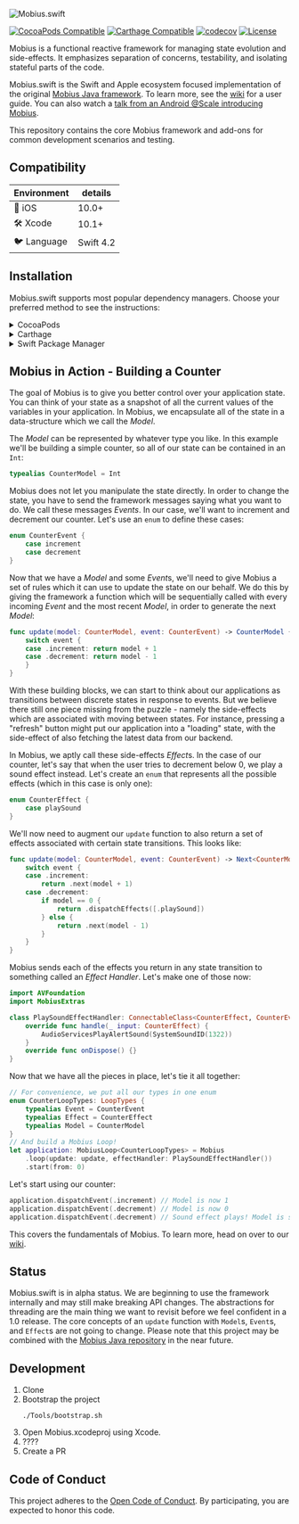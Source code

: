 ![Mobius.swift](https://github.com/spotify/mobius.swift/wiki/mobius-logo.png)

[![CocoaPods Compatible](https://img.shields.io/cocoapods/v/MobiusCore.svg)](https://cocoapods.org/pods/MobiusCore)
[![Carthage Compatible](https://img.shields.io/badge/Carthage-compatible-4BC51D.svg?style=flat)](https://github.com/Carthage/Carthage)
[![codecov](https://codecov.io/gh/spotify/Mobius.swift/branch/master/graph/badge.svg)](https://codecov.io/gh/spotify/Mobius.swift)
[![License](https://img.shields.io/github/license/spotify/Mobius.swift.svg)](LICENSE)

Mobius is a functional reactive framework for managing state evolution and side-effects. It
emphasizes separation of concerns, testability, and isolating stateful parts of the code.

Mobius.swift is the Swift and Apple ecosystem focused implementation of the original
[Mobius Java framework](https://github.com/spotify/mobius). To learn more, see the [wiki](/../../wiki) for a user guide. You can also watch a [talk from an Android @Scale introducing Mobius](https://www.facebook.com/atscaleevents/videos/2025571921049235/).

This repository contains the core Mobius framework and add-ons for common development scenarios and testing.

## Compatibility
| Environment | details     |
| ----------- |-------------|
| 📱 iOS      | 10.0+      |
| 🛠 Xcode    | 10.1+       |
| 🐦 Language | Swift 4.2  |

## Installation

Mobius.swift supports most popular dependency managers. Choose your preferred method to see the instructions:

<details><summary>CocoaPods</summary>

Add the following entry in your `Podfile`:
```ruby
pod 'MobiusCore', '0.2.0'
```

Optionally, you can also choose to integrate `MobiusExtras`, `MobiusNimble` or `MobiusTest`:
```ruby
pod 'MobiusExtras', '0.2.0'
pod 'MobiusNimble', '0.2.0'
pod 'MobiusTest', '0.2.0'
```
</details>

<details><summary>Carthage</summary>

Add the following entry in your `Cartfile`:
```
github "spotify/Mobius.swift" "0.2.0"
```

There are some additional steps to take as explained in the [Carthage documentation](https://github.com/Carthage/Carthage#adding-frameworks-to-an-application).
>NOTE: At this moment Carthage doesn't have a way to specify subspecs in a single repo. For this reason, Carthage will automatically pull our dependencies used to provide test helpers in `MobiusNimble`. You can simply choose not to link this library in your project if you don't plan to use it.
</details>

<details><summary>Swift Package Manager</summary>

Add the following entry to your `Package.swift`:
```swift
.package(url: "https://github.com/spotify/Mobius.swift.git", .upToNextMajor(from: "0.2.0"))
```
</details>

## Mobius in Action - Building a Counter

The goal of Mobius is to give you better control over your application state. You can think of your state as a snapshot of all the current values of the variables in your application. In Mobius, we encapsulate all of the state in a data-structure which we call the *Model*.

The *Model* can be represented by whatever type you like. In this example we'll be building a simple counter, so all of our state can be contained in an `Int`:

```swift
typealias CounterModel = Int
```

Mobius does not let you manipulate the state directly. In order to change the state, you have to send the framework messages saying what you want to do. We call these messages *Events*. In our case, we'll want to increment and decrement our counter. Let's use an `enum` to define these cases:
```swift
enum CounterEvent {
    case increment
    case decrement
}
```

Now that we have a *Model* and some *Event*s, we'll need to give Mobius a set of rules which it can use to update the state on our behalf. We do this by giving the framework a function which will be sequentially called with every incoming *Event* and the most recent *Model*, in order to generate the next *Model*:
```swift
func update(model: CounterModel, event: CounterEvent) -> CounterModel {
    switch event {
    case .increment: return model + 1
    case .decrement: return model - 1
    }
}
```

With these building blocks, we can start to think about our applications as transitions between discrete states in response to events. But we believe there still one piece missing from the puzzle - namely the side-effects which are associated with moving between states. For instance, pressing a "refresh" button might put our application into a "loading" state, with the side-effect of also fetching the latest data from our backend.

In Mobius, we aptly call these side-effects *Effect*s. In the case of our counter, let's say that when the user tries to decrement below 0, we play a sound effect instead. Let's create an `enum` that represents all the possible effects (which in this case is only one):
```swift
enum CounterEffect {
    case playSound
}
```

We'll now need to augment our `update` function to also return a set of effects associated with certain state transitions. This looks like:

```swift
func update(model: CounterModel, event: CounterEvent) -> Next<CounterModel, CounterEffect> {
    switch event {
    case .increment: 
        return .next(model + 1)
    case .decrement:
        if model == 0 {
            return .dispatchEffects([.playSound])
        } else {
            return .next(model - 1)
        }
    }
}
```

Mobius sends each of the effects you return in any state transition to something called an *Effect Handler*. Let's make one of those now:
```swift
import AVFoundation
import MobiusExtras

class PlaySoundEffectHandler: ConnectableClass<CounterEffect, CounterEvent> {
    override func handle(_ input: CounterEffect) {
        AudioServicesPlayAlertSound(SystemSoundID(1322))
    }
    override func onDispose() {}
}
```

Now that we have all the pieces in place, let's tie it all together:
```swift
// For convenience, we put all our types in one enum
enum CounterLoopTypes: LoopTypes {
    typealias Event = CounterEvent
    typealias Effect = CounterEffect
    typealias Model = CounterModel
}
// And build a Mobius Loop!
let application: MobiusLoop<CounterLoopTypes> = Mobius
    .loop(update: update, effectHandler: PlaySoundEffectHandler())
    .start(from: 0)
```


Let's start using our counter:
```swift
application.dispatchEvent(.increment) // Model is now 1
application.dispatchEvent(.decrement) // Model is now 0
application.dispatchEvent(.decrement) // Sound effect plays! Model is still 0
```

This covers the fundamentals of Mobius. To learn more, head on over to our [wiki](/../../wiki).

## Status

Mobius.swift is in alpha status. We are beginning to use the framework internally and may still make breaking API changes. The abstractions for threading are the main thing we want to revisit before we feel confident in a 1.0 release. The core concepts of an `update` function with `Model`s, `Event`s, and `Effect`s are not going to change. Please note that this project may be combined with the [Mobius Java repository](https://github.com/spotify/mobius) in the near future.

## Development
1. Clone
1. Bootstrap the project
   ```shell
   ./Tools/bootstrap.sh
   ```
1. Open Mobius.xcodeproj using Xcode.
1. ????
1. Create a PR

## Code of Conduct

This project adheres to the [Open Code of Conduct][code-of-conduct]. By participating, you are expected to honor this code.

[code-of-conduct]: https://github.com/spotify/code-of-conduct/blob/master/code-of-conduct.md
